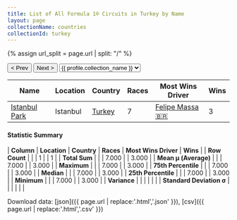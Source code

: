 ```yaml
---
title: List of All Formula 1® Circuits in Turkey by Name
layout: page
collectionName: countries
collectionId: turkey
---
```


{% assign url_split = page.url | split: "/" %}
<div id="collection-navigation">
<button onclick="selector.options[selector.selectedIndex-1].value && (window.location = selector.options[selector.selectedIndex-1].value);">&lt; Prev</button>
<button onclick="selector.options[selector.selectedIndex+1].value && (window.location = selector.options[selector.selectedIndex+1].value);">Next &gt;</button>
<select id="selector" onchange="this.options[this.selectedIndex].value && (window.location = this.options[this.selectedIndex].value);">
  {% for collectionId in site.data[page.collectionName].refs %}
    {% if collectionId == page.collectionId %}
      {% assign selected = "selected" %}
    {% else %}
      {% assign selected = "" %}
    {% endif %}
    {% assign profile = site.data[page.collectionName][collectionId].profile %}
    <option value="/f1/{{ page.collectionName }}/{{ collectionId }}/{{ url_split[4] }}" {{ selected }}>{{ profile.collection_name }}</option>
  {% endfor %}
</select>
</div>

| Name | Location | Country | Races | Most Wins Driver | Wins |
|--|--|--|--|--|--|
| [Istanbul Park](/f1/circuits/istanbul) | Istanbul | [Turkey](/f1/countries/turkey) | 7 | [Felipe Massa 🇧🇷](/f1/drivers/massa) | 3 |

#### Statistic Summary

| **Column** | **Location** | **Country** | **Races** | **Most Wins Driver** | **Wins** |
| **Row Count** |  |  | 1 |  | 1 |
| **Total Sum** |  |  | 7.000 |  | 3.000 |
| **Mean μ (Average)** |  |  | 7.000 |  | 3.000 |
| **Maximum** |  |  | 7.000 |  | 3.000 |
| **75th Percentile** |  |  | 7.000 |  | 3.000 |
| **Median** |  |  | 7.000 |  | 3.000 |
| **25th Percentile** |  |  | 7.000 |  | 3.000 |
| **Minimum** |  |  | 7.000 |  | 3.000 |
| **Variance** |  |  |  |  |  |
| **Standard Deviation σ** |  |  |  |  |  |

Download data: [json]({{ page.url | replace:'.html','.json' }}), [csv]({{ page.url | replace:'.html','.csv' }})
